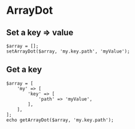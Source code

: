 # ArrayDot
## Set a key => value
    $array = [];
    setArrayDot($array, 'my.key.path', 'myValue');

## Get a key
    $array = [
    	'my' => [
    		'key' => [
    			'path' => 'myValue',
    		],
    	],
    ];
    echo getArrayDot($array, 'my.key.path');
